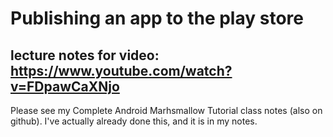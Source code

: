 # Publishing an app to the play store
## lecture notes for video: https://www.youtube.com/watch?v=FDpawCaXNjo

Please see my Complete Android Marhsmallow Tutorial class notes (also on github). I've actually already done this, and it is in my notes.